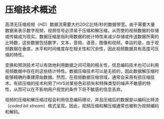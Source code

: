 # 压缩技术概述
高清无压缩视频（*HD*）数据流需要大约20亿比特/秒的数据带宽。由于需要大量数据来表示数字视频，视频信号必须易于压缩和解压缩，从而使的视频数据的存储或传输成为现实。数据压缩是指利用数据的统计特性来减少存储或传送数据所需的比特数，这些数据包括数字，文本，音频，语音，图像和视频。幸运的是，由于视频数据在垂直，水平和时间维度存在相关性和冗余性，因此视频数据具有高度可压缩的特性。

变换和预测技术可以有效地利用数据之间可用的相关性，信息编码技术也可以利用视频数据中存在的这些统计特性。数据压缩技术可以是无损的，因此数据解压缩时能够精确的重建原始数据。然而，在视频数据压缩领域，通常会采用有损压缩技术。有损压缩的技术利用了HVS对某些色彩损失和特殊类型的噪声不敏感的特性，从而可以在不影响用户视觉的条件下将不敏感的信息丢弃。

视频的压缩和解压缩过程会利用信息编码理论，并且压缩后的数据是以编码比特流（*coded bit stream*）格式呈现。因此，视频压缩和解压缩通常也被称为视频编码和解码。